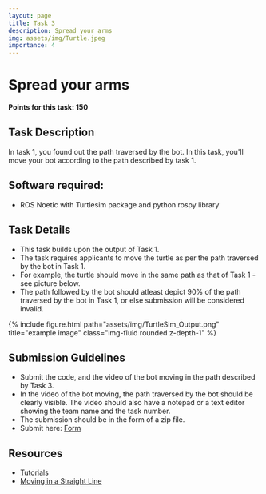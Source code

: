 ```yaml
---
layout: page
title: Task 3
description: Spread your arms
img: assets/img/Turtle.jpeg
importance: 4
---
```



# Spread your arms

**Points for this task: 150**

## Task Description

In task 1, you found out the path traversed by the bot. In this task, you'll move your bot according to the path described by task 1.

## Software required:

- ROS Noetic with Turtlesim package and python rospy library

## Task Details

- This task builds upon the output of Task 1.
- The task requires applicants to move the turtle as per the path traversed by the bot in Task 1.
- For example, the turtle should move in the same path as that of Task 1 - see picture below.
- The path followed by the bot should atleast depict 90% of the path traversed by the bot in Task 1, or else submission will be considered invalid.

{% include figure.html path="assets/img/TurtleSim_Output.png" title="example image" class="img-fluid rounded z-depth-1" %}

## Submission Guidelines

- Submit the code, and the video of the bot moving in the path described by Task 3.
- In the video of the bot moving, the path traversed by the bot should be clearly visible. The video should also have a notepad or a text editor showing the team name and the task number.
- The submission should be in the form of a zip file.
- Submit here: [Form](https://forms.gle/PNcfMAQsnenD5yev6)

## Resources

- [Tutorials](http://wiki.ros.org/turtlesim/Tutorials)
- [Moving in a Straight Line](http://wiki.ros.org/turtlesim/Tutorials/Moving%20in%20a%20Straight%20Line)
